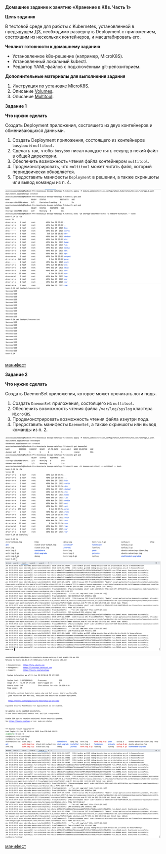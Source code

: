 **Домашнее задание к занятию «Хранение в K8s. Часть 1»**

**Цель задания**

В тестовой среде для работы с Kubernetes, установленной в предыдущем ДЗ, необходимо развернуть 
Deployment с приложением, состоящим из нескольких контейнеров, и масштабировать его.

**Чеклист готовности к домашнему заданию**

* Установленное k8s-решение (например, MicroK8S).
* Установленный локальный kubectl.
* Редактор YAML-файлов с подключённым git-репозиторием.

**Дополнительные материалы для выполнения задания**

1. [Инструкция по установке MicroK8S](https://microk8s.io/docs/getting-started).
2. Описание [Volumes](https://kubernetes.io/docs/concepts/storage/volumes/).
3. Описание [Multitool](https://github.com/wbitt/Network-MultiTool).

**Задание 1**

**Что нужно сделать**

Создать Deployment приложения, состоящего из двух контейнеров и обменивающихся данными.

1. Создать Deployment приложения, состоящего из контейнеров `busybox` и `multitool`.
2. Сделать так, чтобы `busybox` писал каждые пять секунд в некий файл в общей директории.
3. Обеспечить возможность чтения файла контейнером `multitool`.
4. Продемонстрировать, что `multitool` может читать файл, который периодоически обновляется.
5. Предоставить манифесты `Deployment` в решении, а также скриншоты или вывод команды из п. 4.

![img.png](../images/img365.png)
![img_1.png](../images/img366.png)

[манифест](k8_yaml/storage_1.yaml)

**Задание 2**

**Что нужно сделать**

Создать DaemonSet приложения, которое может прочитать логи ноды.

1. Создать `DaemonSet` приложения, состоящего из `multitool`.
2. Обеспечить возможность чтения файла `/var/log/syslog` кластера `MicroK8S`.
3. Продемонстрировать возможность чтения файла изнутри пода.
4. Предоставить манифесты `DaemonSet`, а также скриншоты или вывод команды из п. 2.

![img_2.png](../images/img367.png)
![img_3.png](../images/img368.png)
![img_5.png](../images/img370.png)

![img_4.png](../images/img369.png)
![img_6.png](../images/img371.png)

[манифест](k8_yaml/storage_1.yaml)